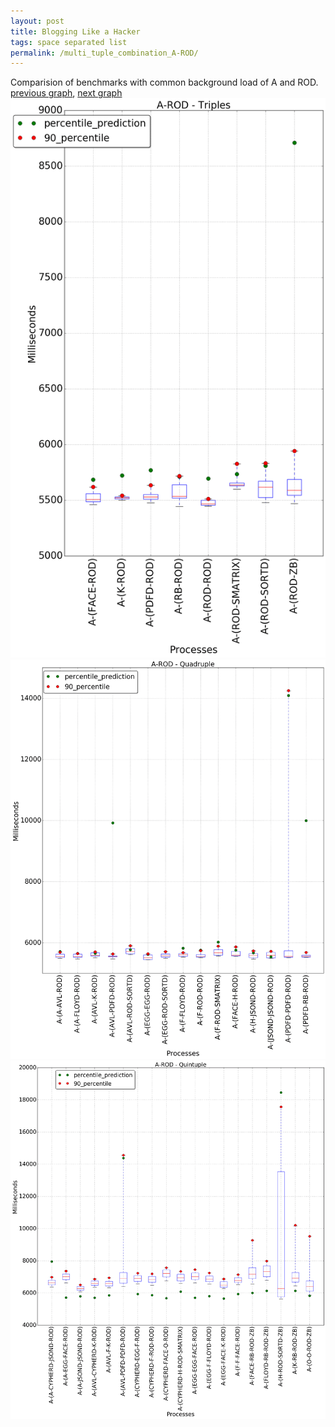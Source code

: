 ```yaml
---
layout: post
title: Blogging Like a Hacker
tags: space separated list
permalink: /multi_tuple_combination_A-ROD/
---
```


Comparision of benchmarks with common background load of A and ROD.
[previous graph](../multi_tuple_combination_A-RB/), [next graph](../multi_tuple_combination_A-SMATRIX/)
<img src="./images/triple/A/A-ROD_box.png" alt="graph figure"><img src="./images/quadruple/A/A-ROD_box.png" alt="graph figure"><img src="./images/quintuple/A/A-ROD_box.png" alt="graph figure">